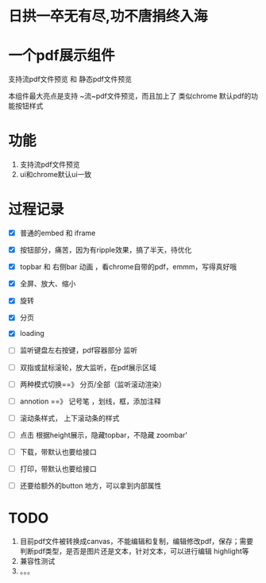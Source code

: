 # 日拱一卒无有尽,功不唐捐终入海

# 一个pdf展示组件

支持流pdf文件预览 和 静态pdf文件预览

本组件最大亮点是支持 ~流~pdf文件预览，而且加上了 类似chrome 默认pdf的功能按钮样式



# 功能
1. 支持流pdf文件预览
2. ui和chrome默认ui一致


# 过程记录
* [x] 普通的embed 和 iframe
* [x] 按钮部分，痛苦，因为有ripple效果，搞了半天，待优化
* [x] topbar 和 右侧bar 动画  ，看chrome自带的pdf，emmm，写得真好哦
* [x] 全屏、放大、缩小
* [x] 旋转
* [x] 分页
* [x] loading
* [ ] 监听键盘左右按键，pdf容器部分 监听
* [ ] 双指或鼠标滚轮，放大监听，在pdf展示区域
* [ ] 两种模式切换==》 分页/全部（监听滚动渲染）
* [ ] annotion ==》 记号笔 ，划线，框，添加注释
* [ ] 滚动条样式， 上下滚动条的样式
* [ ] 点击 根据height展示，隐藏topbar，不隐藏 zoombar'
* [ ] 下载，带默认也要给接口
* [ ] 打印，带默认也要给接口
* [ ] 还要给额外的button 地方，可以拿到内部属性






# TODO 
1. 目前pdf文件被转换成canvas，不能编辑和复制，编辑修改pdf，保存；需要判断pdf类型，是否是图片还是文本，针对文本，可以进行编辑 highlight等
2. 兼容性测试
3. 。。。